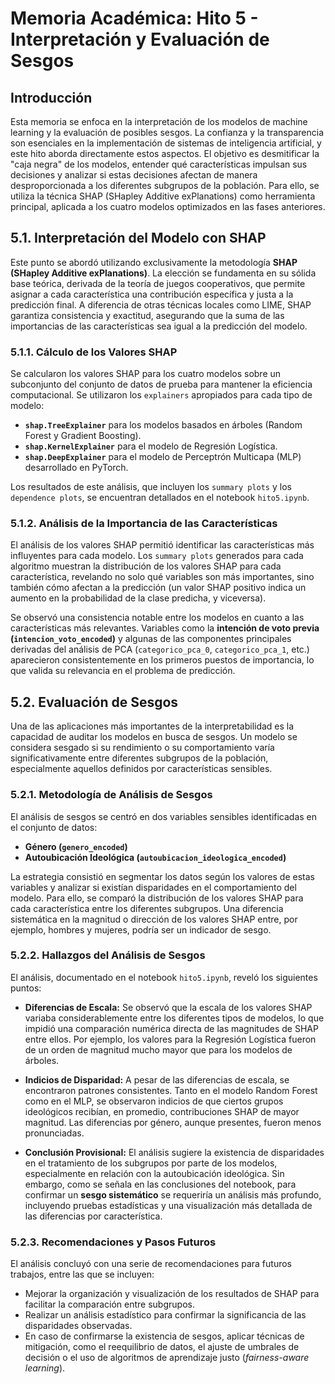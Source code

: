 # Memoria Académica: Hito 5 - Interpretación y Evaluación de Sesgos

## Introducción

Esta memoria se enfoca en la interpretación de los modelos de machine learning y la evaluación de posibles sesgos. La confianza y la transparencia son esenciales en la implementación de sistemas de inteligencia artificial, y este hito aborda directamente estos aspectos. El objetivo es desmitificar la "caja negra" de los modelos, entender qué características impulsan sus decisiones y analizar si estas decisiones afectan de manera desproporcionada a los diferentes subgrupos de la población. Para ello, se utiliza la técnica SHAP (SHapley Additive exPlanations) como herramienta principal, aplicada a los cuatro modelos optimizados en las fases anteriores.



## 5.1. Interpretación del Modelo con SHAP

Este punto se abordó utilizando exclusivamente la metodología **SHAP (SHapley Additive exPlanations)**. La elección se fundamenta en su sólida base teórica, derivada de la teoría de juegos cooperativos, que permite asignar a cada característica una contribución específica y justa a la predicción final. A diferencia de otras técnicas locales como LIME, SHAP garantiza consistencia y exactitud, asegurando que la suma de las importancias de las características sea igual a la predicción del modelo.

### 5.1.1. Cálculo de los Valores SHAP

Se calcularon los valores SHAP para los cuatro modelos sobre un subconjunto del conjunto de datos de prueba para mantener la eficiencia computacional. Se utilizaron los `explainers` apropiados para cada tipo de modelo:

*   **`shap.TreeExplainer`** para los modelos basados en árboles (Random Forest y Gradient Boosting).
*   **`shap.KernelExplainer`** para el modelo de Regresión Logística.
*   **`shap.DeepExplainer`** para el modelo de Perceptrón Multicapa (MLP) desarrollado en PyTorch.

Los resultados de este análisis, que incluyen los `summary plots` y los `dependence plots`, se encuentran detallados en el notebook `hito5.ipynb`.

### 5.1.2. Análisis de la Importancia de las Características

El análisis de los valores SHAP permitió identificar las características más influyentes para cada modelo. Los `summary plots` generados para cada algoritmo muestran la distribución de los valores SHAP para cada característica, revelando no solo qué variables son más importantes, sino también cómo afectan a la predicción (un valor SHAP positivo indica un aumento en la probabilidad de la clase predicha, y viceversa).

Se observó una consistencia notable entre los modelos en cuanto a las características más relevantes. Variables como la **intención de voto previa (`intencion_voto_encoded`)** y algunas de las componentes principales derivadas del análisis de PCA (`categorico_pca_0`, `categorico_pca_1`, etc.) aparecieron consistentemente en los primeros puestos de importancia, lo que valida su relevancia en el problema de predicción.



## 5.2. Evaluación de Sesgos

Una de las aplicaciones más importantes de la interpretabilidad es la capacidad de auditar los modelos en busca de sesgos. Un modelo se considera sesgado si su rendimiento o su comportamiento varía significativamente entre diferentes subgrupos de la población, especialmente aquellos definidos por características sensibles.

### 5.2.1. Metodología de Análisis de Sesgos

El análisis de sesgos se centró en dos variables sensibles identificadas en el conjunto de datos:

*   **Género (`genero_encoded`)**
*   **Autoubicación Ideológica (`autoubicacion_ideologica_encoded`)**

La estrategia consistió en segmentar los datos según los valores de estas variables y analizar si existían disparidades en el comportamiento del modelo. Para ello, se comparó la distribución de los valores SHAP para cada característica entre los diferentes subgrupos. Una diferencia sistemática en la magnitud o dirección de los valores SHAP entre, por ejemplo, hombres y mujeres, podría ser un indicador de sesgo.

### 5.2.2. Hallazgos del Análisis de Sesgos

El análisis, documentado en el notebook `hito5.ipynb`, reveló los siguientes puntos:

*   **Diferencias de Escala:** Se observó que la escala de los valores SHAP variaba considerablemente entre los diferentes tipos de modelos, lo que impidió una comparación numérica directa de las magnitudes de SHAP entre ellos. Por ejemplo, los valores para la Regresión Logística fueron de un orden de magnitud mucho mayor que para los modelos de árboles.

*   **Indicios de Disparidad:** A pesar de las diferencias de escala, se encontraron patrones consistentes. Tanto en el modelo Random Forest como en el MLP, se observaron indicios de que ciertos grupos ideológicos recibían, en promedio, contribuciones SHAP de mayor magnitud. Las diferencias por género, aunque presentes, fueron menos pronunciadas.

*   **Conclusión Provisional:** El análisis sugiere la existencia de disparidades en el tratamiento de los subgrupos por parte de los modelos, especialmente en relación con la autoubicación ideológica. Sin embargo, como se señala en las conclusiones del notebook, para confirmar un **sesgo sistemático** se requeriría un análisis más profundo, incluyendo pruebas estadísticas y una visualización más detallada de las diferencias por característica.

### 5.2.3. Recomendaciones y Pasos Futuros

El análisis concluyó con una serie de recomendaciones para futuros trabajos, entre las que se incluyen:

*   Mejorar la organización y visualización de los resultados de SHAP para facilitar la comparación entre subgrupos.
*   Realizar un análisis estadístico para confirmar la significancia de las disparidades observadas.
*   En caso de confirmarse la existencia de sesgos, aplicar técnicas de mitigación, como el reequilibrio de datos, el ajuste de umbrales de decisión o el uso de algoritmos de aprendizaje justo (*fairness-aware learning*).

